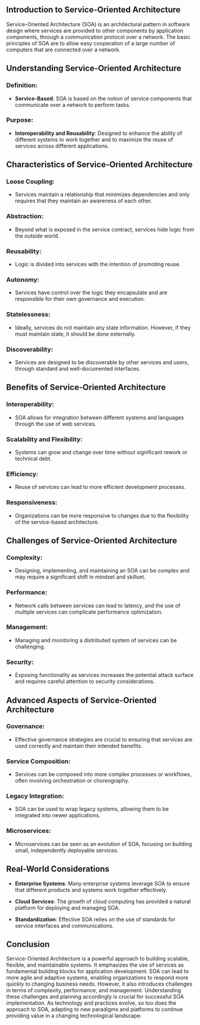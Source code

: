 ## Introduction to Service-Oriented Architecture

Service-Oriented Architecture (SOA) is an architectural pattern in software design where services are provided to other components by application components, through a communication protocol over a network. The basic principles of SOA are to allow easy cooperation of a large number of computers that are connected over a network.

## Understanding Service-Oriented Architecture

### Definition:

- **Service-Based**: SOA is based on the notion of service components that communicate over a network to perform tasks.
  
### Purpose:

- **Interoperability and Reusability**: Designed to enhance the ability of different systems to work together and to maximize the reuse of services across different applications.

## Characteristics of Service-Oriented Architecture

### Loose Coupling:

- Services maintain a relationship that minimizes dependencies and only requires that they maintain an awareness of each other.

### Abstraction:

- Beyond what is exposed in the service contract, services hide logic from the outside world.

### Reusability:

- Logic is divided into services with the intention of promoting reuse.

### Autonomy:

- Services have control over the logic they encapsulate and are responsible for their own governance and execution.

### Statelessness:

- Ideally, services do not maintain any state information. However, if they must maintain state, it should be done externally.

### Discoverability:

- Services are designed to be discoverable by other services and users, through standard and well-documented interfaces.

## Benefits of Service-Oriented Architecture

### Interoperability:

- SOA allows for integration between different systems and languages through the use of web services.

### Scalability and Flexibility:

- Systems can grow and change over time without significant rework or technical debt.

### Efficiency:

- Reuse of services can lead to more efficient development processes.

### Responsiveness:

- Organizations can be more responsive to changes due to the flexibility of the service-based architecture.

## Challenges of Service-Oriented Architecture

### Complexity:

- Designing, implementing, and maintaining an SOA can be complex and may require a significant shift in mindset and skillset.

### Performance:

- Network calls between services can lead to latency, and the use of multiple services can complicate performance optimization.

### Management:

- Managing and monitoring a distributed system of services can be challenging.

### Security:

- Exposing functionality as services increases the potential attack surface and requires careful attention to security considerations.

## Advanced Aspects of Service-Oriented Architecture

### Governance:

- Effective governance strategies are crucial to ensuring that services are used correctly and maintain their intended benefits.

### Service Composition:

- Services can be composed into more complex processes or workflows, often involving orchestration or choreography.

### Legacy Integration:

- SOA can be used to wrap legacy systems, allowing them to be integrated into newer applications.

### Microservices:

- Microservices can be seen as an evolution of SOA, focusing on building small, independently deployable services.

## Real-World Considerations

- **Enterprise Systems**: Many enterprise systems leverage SOA to ensure that different products and systems work together effectively.
  
- **Cloud Services**: The growth of cloud computing has provided a natural platform for deploying and managing SOA.

- **Standardization**: Effective SOA relies on the use of standards for service interfaces and communications.

## Conclusion

Service-Oriented Architecture is a powerful approach to building scalable, flexible, and maintainable systems. It emphasizes the use of services as fundamental building blocks for application development. SOA can lead to more agile and adaptive systems, enabling organizations to respond more quickly to changing business needs. However, it also introduces challenges in terms of complexity, performance, and management. Understanding these challenges and planning accordingly is crucial for successful SOA implementation. As technology and practices evolve, so too does the approach to SOA, adapting to new paradigms and platforms to continue providing value in a changing technological landscape.